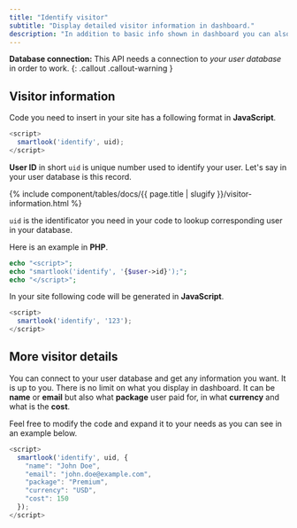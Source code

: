 ```yaml
---
title: "Identify visitor"
subtitle: "Display detailed visitor information in dashboard."
description: "In addition to basic info shown in dashboard you can also display: email and name."
---
```


**Database connection:** This API needs a connection to *your user database* in order to work.
{: .callout .callout-warning }

## Visitor information

Code you need to insert in your site has a following format in **JavaScript**.

```js
<script>
  smartlook('identify', uid);
</script>
```

**User ID** in short `uid` is unique number used to identify your user. Let's say in your user database is this record. 

{% include component/tables/docs/{{ page.title | slugify }}/visitor-information.html %}

`uid` is the identificator you need in your code to lookup corresponding user in your database.

Here is an example in **PHP**.

```php
echo "<script>"; 
echo "smartlook('identify', '{$user->id}');";
echo "</script>";
```

In your site following code will be generated in **JavaScript**.

```js
<script> 
  smartlook('identify', '123');
</script>
```

## More visitor details

You can connect to your user database and get any information you want. It is up to you. There is no limit on what you display in dashboard. It can be **name** or **email** but also what **package** user paid for, in what **currency** and what is the **cost**.

Feel free to modify the code and expand it to your needs as you can see in an example below.

```js
<script>
  smartlook('identify', uid, {
    "name": "John Doe",
    "email": "john.doe@example.com",
    "package": "Premium",
    "currency": "USD",
    "cost": 150
  });
</script>
```
